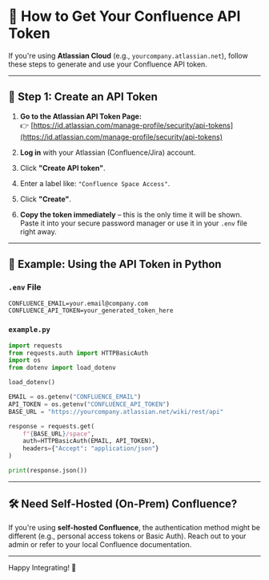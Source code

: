 
# 🔐 How to Get Your Confluence API Token

If you're using **Atlassian Cloud** (e.g., `yourcompany.atlassian.net`), follow these steps to generate and use your Confluence API token.

---

## 🪪 Step 1: Create an API Token

1. **Go to the Atlassian API Token Page:**  
   👉 [https://id.atlassian.com/manage-profile/security/api-tokens](https://id.atlassian.com/manage-profile/security/api-tokens)

2. **Log in** with your Atlassian (Confluence/Jira) account.

3. Click **"Create API token"**.

4. Enter a label like: `"Confluence Space Access"`.

5. Click **"Create"**.

6. **Copy the token immediately** – this is the only time it will be shown.  
   Paste it into your secure password manager or use it in your `.env` file right away.

---

## 🧪 Example: Using the API Token in Python

### `.env` File

```
CONFLUENCE_EMAIL=your.email@company.com
CONFLUENCE_API_TOKEN=your_generated_token_here
```

### `example.py`

```python
import requests
from requests.auth import HTTPBasicAuth
import os
from dotenv import load_dotenv

load_dotenv()

EMAIL = os.getenv("CONFLUENCE_EMAIL")
API_TOKEN = os.getenv("CONFLUENCE_API_TOKEN")
BASE_URL = "https://yourcompany.atlassian.net/wiki/rest/api"

response = requests.get(
    f"{BASE_URL}/space",
    auth=HTTPBasicAuth(EMAIL, API_TOKEN),
    headers={"Accept": "application/json"}
)

print(response.json())
```

---

## 🛠️ Need Self-Hosted (On-Prem) Confluence?
If you're using **self-hosted Confluence**, the authentication method might be different (e.g., personal access tokens or Basic Auth). Reach out to your admin or refer to your local Confluence documentation.

---

Happy Integrating! 🚀
